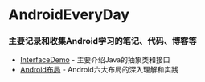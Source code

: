 # AndroidEveryDay

### 主要记录和收集Android学习的笔记、代码、博客等
- [InterfaceDemo](https://github.com/wangdongyang/AndroidEveryDay/blob/master/InterfaceDemo.java) - 主要介绍Java的抽象类和接口
- [Android布局](http://) - Android六大布局的深入理解和实践
